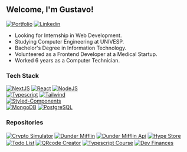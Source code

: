 ## Welcome, I'm Gustavo!

[<img src="https://img.shields.io/badge/portfolio-4545e5.svg?style=for-the-badge&logo=riotgames&logoColor=f5f5f5" alt="Portfolio" />](https://devgustavomacedo.vercel.app) [<img src="https://img.shields.io/badge/linkedin-4545e5.svg?style=for-the-badge&logo=linkedin&logoColor=f5f5f5" alt="Linkedin" />](https://www.linkedin.com/in/DevGustavoMacedo)

- Looking for Internship in Web Development.
- Studying Computer Engineering at UNIVESP.
- Bachelor's Degree in Information Technology.
- Volunteered as a Frontend Developer at a Medical Startup. 
- Worked 6 years as a Computer Technician.

### Tech Stack

[<img src="https://img.shields.io/badge/NEXT-363f8c?style=for-the-badge&logo=next.js&logoColor=f5f5f5" alt="NextJS" />](#) [<img src="https://img.shields.io/badge/REACT-363f8c.svg?style=for-the-badge&logo=react&logoColor=f5f5f5" alt="React" />](#) [<img src="https://img.shields.io/badge/node-363f8c?style=for-the-badge&logo=node.js&logoColor=f5f5f5" alt="NodeJS" />](#) <br />
[<img src="https://img.shields.io/badge/typescript-363f8c.svg?style=for-the-badge&logo=typescript&logoColor=f5f5f5" alt="Typescript" />](#) [<img src="https://img.shields.io/badge/Tailwind-363f8c?style=for-the-badge&logo=tailwindcss&logoColor=f5f5f5" alt="Tailwind" />](#) <br />
[<img src="https://img.shields.io/badge/styled--components-363f8c?style=for-the-badge&logo=styled-components&logoColor=f5f5f5" alt="Styled-Components" />](#) <br />
[<img src="https://img.shields.io/badge/mongodb-363f8c.svg?style=for-the-badge&logo=mongodb&logoColor=f5f5f5" alt="MongoDB" />](#) [<img src="https://img.shields.io/badge/PostgreSQL-363f8c.svg?style=for-the-badge&logo=PostgreSQL&logoColor=f5f5f5" alt="PostgreSQL" />](#)

### Repositories

[<img src="https://github-readme-stats.vercel.app/api/pin/?username=devgustavomacedo&repo=cryptosimulator&cache_seconds=86400&bg_color=202337&text_color=f5f5f5&icon_color=58a5fe&title_color=58a5fe&hide_border=true" align="center" alt="Crypto Simulator">](https://github.com/DevGustavoMacedo/cryptosimulator)
[<img src="https://github-readme-stats.vercel.app/api/pin/?username=devgustavomacedo&repo=dunder-mifflin&cache_seconds=86400&bg_color=202337&text_color=f5f5f5&icon_color=58a5fe&title_color=58a5fe&hide_border=true" align="center" alt="Dunder Mifflin" >](https://github.com/DevGustavoMacedo/dunder-mifflin)
[<img src="https://github-readme-stats.vercel.app/api/pin/?username=devgustavomacedo&repo=dunder-mifflin-api&cache_seconds=86400&bg_color=202337&text_color=f5f5f5&icon_color=58a5fe&title_color=58a5fe&hide_border=true" align="center" alt="Dunder Mifflin Api" >](https://github.com/DevGustavoMacedo/dunder-mifflin-api)
[<img src="https://github-readme-stats.vercel.app/api/pin/?username=devgustavomacedo&repo=hypestore&cache_seconds=86400&bg_color=202337&text_color=f5f5f5&icon_color=58a5fe&title_color=58a5fe&hide_border=true" align="center" alt="Hype Store" >](https://github.com/DevGustavoMacedo/hypestore)
[<img src="https://github-readme-stats.vercel.app/api/pin/?username=devgustavomacedo&repo=tsreact-todolist&cache_seconds=86400&bg_color=202337&text_color=f5f5f5&icon_color=58a5fe&title_color=58a5fe&hide_border=true" align="center" alt="Todo List" >](https://github.com/DevGustavoMacedo/tsreact-todolist)
[<img src="https://github-readme-stats.vercel.app/api/pin/?username=devgustavomacedo&repo=qrcodecreator&cache_seconds=86400&bg_color=202337&text_color=f5f5f5&icon_color=58a5fe&title_color=58a5fe&hide_border=true" align="center" alt="QRcode Creator" >](https://github.com/DevGustavoMacedo/qrcodecreator)
[<img src="https://github-readme-stats.vercel.app/api/pin/?username=devgustavomacedo&repo=typescript-course&cache_seconds=86400&bg_color=202337&text_color=f5f5f5&icon_color=58a5fe&title_color=58a5fe&hide_border=true" align="center" alt="Typescript Course" >](https://github.com/DevGustavoMacedo/typescript-course)
[<img src="https://github-readme-stats.vercel.app/api/pin/?username=devgustavomacedo&repo=dev-finances&cache_seconds=86400&bg_color=202337&text_color=f5f5f5&icon_color=58a5fe&title_color=58a5fe&hide_border=true" align="center" alt="Dev Finances" >](https://github.com/DevGustavoMacedo/dev-finances)
<!-- [<img src="https://github-readme-stats.vercel.app/api/pin/?username=devgustavomacedo&repo=nodejs-course&cache_seconds=86400&bg_color=202337&text_color=f5f5f5&icon_color=58a5fe&title_color=58a5fe&hide_border=true" align="center" alt="NodeJS Course" >](https://github.com/DevGustavoMacedo/nodejs-course) -->
